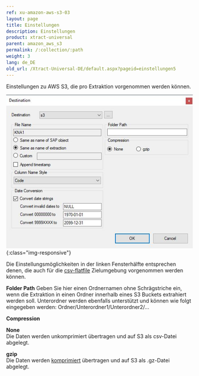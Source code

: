 ```yaml
---
ref: xu-amazon-aws-s3-03
layout: page
title: Einstellungen
description: Einstellungen
product: xtract-universal
parent: amazon_aws_s3
permalink: /:collection/:path
weight: 3
lang: de_DE
old_url: /Xtract-Universal-DE/default.aspx?pageid=einstellungen5
---
```


Einstellungen zu AWS S3, die pro Extraktion vorgenommen werden können.

![XU_S3_DestinationEinstellungen](/img/content/XU_S3_DestinationEinstellungen.jpg){:class="img-responsive"}


Die Einstellungsmöglichkeiten in der linken Fensterhälfte entsprechen denen, die auch für die [csv-flatfile](../zielumgebungen/csv-einstellungen-der-zielumgebung) Zielumgebung vorgenommen werden können.

**Folder Path**
Geben Sie hier einen Ordnernamen ohne Schrägstriche ein, wenn die Extraktion in einen Ordner innerhalb eines S3 Buckets extrahiert werden soll.
Unterordner werden ebenfalls unterstützt und können wie folgt eingegeben werden: Ordner/Unterordner1/Unterordner2/...

**Compression**

**None**<br>
Die Daten werden unkomprimiert übertragen und auf S3 als csv-Datei abgelegt.

**gzip**<br>
Die Daten werden [komprimiert](http://www.gzip.org/) übertragen und auf S3 als .gz-Datei abgelegt.
